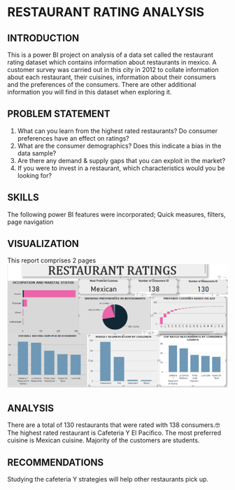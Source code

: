# RESTAURANT RATING ANALYSIS
## INTRODUCTION
This is a power BI project on analysis of a data set called the restaurant rating dataset which contains information about restaurants in
mexico. A customer survey was carried out in this city in 2012 to collate information about each
restaurant, their cuisines, information about their consumers and the preferences of the consumers.
There are other additional information you will find in this dataset when exploring it.

## PROBLEM STATEMENT

1. What can you learn from the highest rated restaurants? Do consumer preferences have an effect on
ratings?
2. What are the consumer demographics? Does this indicate a bias in the data sample?
3. Are there any demand & supply gaps that you can exploit in the market?
4. If you were to invest in a restaurant, which characteristics would you be looking for?

## SKILLS
The following power BI features were incorporated;
Quick measures, filters, page navigation

## VISUALIZATION
This report comprises 2 pages
![](Restaurant_rating.png.png)

## ANALYSIS
There are a total of 130 restaurants that were rated with 138 consumers.🤓
The highest rated restaurant is Cafeteria Y El Pacifico.
The most preferred cuisine is Mexican cuisine.
Majority of the customers are students.

## RECOMMENDATIONS
Studying the cafeteria Y strategies will help other restaurants pick up.
